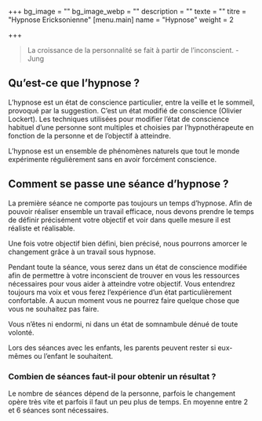 +++
bg_image = ""
bg_image_webp = ""
description = ""
texte = ""
titre = "Hypnose Ericksonienne"
[menu.main]
name = "Hypnose"
weight = 2

+++
> La croissance de la personnalité se fait à partir de l’inconscient. - Jung

## **Qu’est-ce que l’hypnose ?**

L’hypnose est un état de conscience particulier, entre la veille et le sommeil, provoqué par la suggestion. C’est un état modifié de conscience (Olivier Lockert). Les techniques utilisées pour modifier l’état de conscience habituel d’une personne sont multiples et choisies par l’hypnothérapeute en fonction de la personne et de l’objectif à atteindre.

L’hypnose est un ensemble de phénomènes naturels que tout le monde expérimente régulièrement sans en avoir forcément conscience.

## **Comment se passe une séance d’hypnose ?**

La première séance ne comporte pas toujours un temps d’hypnose. Afin de pouvoir réaliser ensemble un travail efficace, nous devons prendre le temps de définir précisément votre objectif et voir dans quelle mesure il est réaliste et réalisable.

Une fois votre objectif bien défini, bien précisé, nous pourrons amorcer le changement grâce à un travail sous hypnose.

Pendant toute la séance, vous serez dans un état de conscience modifiée afin de permettre à votre inconscient de trouver en vous les ressources nécessaires pour vous aider à atteindre votre objectif. Vous entendrez toujours ma voix et vous ferez l’expérience d’un état particulièrement confortable. A aucun moment vous ne pourrez faire quelque chose que vous ne souhaitez pas faire.

Vous n’êtes ni endormi, ni dans un état de somnambule dénué de toute volonté.

Lors des séances avec les enfants, les parents peuvent rester si eux-mêmes ou l’enfant le souhaitent.

### Combien de séances faut-il pour obtenir un résultat ?

Le nombre de séances dépend de la personne, parfois le changement opère très vite et parfois il faut un peu plus de temps. En moyenne entre 2 et 6 séances sont nécessaires.
